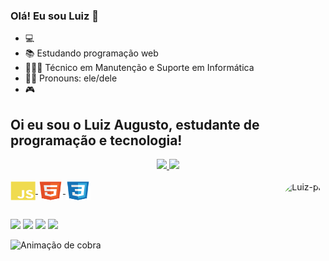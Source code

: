 ### Olá! Eu sou Luiz 🏀


- 💻 
- 📚 Estudando programação web
- 👨🏽‍🎓 Técnico em Manutenção e Suporte em Informática
- 🤵🏽 Pronouns: ele/dele
- 🎮


## Oi eu sou o Luiz Augusto, estudante de programação e tecnologia!


<div align="center">
  <a href="https://github.com/Sr-LuizX">
  <img height="180em" src="https://github-readme-stats.vercel.app/api?username=Sr-LuizX&show_icons=true&theme=merko&include_all_commits=true&count_private=true"/>
  <img height="180em" src="https://github-readme-stats.vercel.app/api/top-langs/?username=Sr-LuizX&layout=compact&langs_count=7&theme=merko"/>
</div>

<div style="display: inline_block"><br>
  <img align="center" alt="Luiz-Js" height="30" width="40" src="https://raw.githubusercontent.com/devicons/devicon/master/icons/javascript/javascript-plain.svg">
  <img align="center" alt="Rafa-HTML" height="30" width="40" src="https://raw.githubusercontent.com/devicons/devicon/master/icons/html5/html5-original.svg">
  <img align="center" alt="Luiz-CSS" height="30" width="40" src="https://raw.githubusercontent.com/devicons/devicon/master/icons/css3/css3-original.svg">
  <img align="right" alt="Luiz-pic" height="160" style="border-radius:60px;" 
  src="https://cdn.discordapp.com/attachments/806690011780743200/991019868755214396/new-game-ahagon-umiko-programming.gif?width=676&height=676"
   
</div>
  
  ##
 
<div> 
  <a href="https://www.instagram.com/luiz.s117/" target="_blank"><img src="https://img.shields.io/badge/-Instagram-%23E4405F?style=for-the-badge&logo=instagram&logoColor=white" target="_blank"></a>
 	 <a href="https://discord.gg/qjr9Mj8r" target="_blank"><img src="https://img.shields.io/badge/Discord-7289DA?style=for-the-badge&logo=discord&logoColor=white" target="_blank"></a> 
  <a href = "mailto:contatomr.luizaugusto@gmail.com"><img src="https://img.shields.io/badge/-Gmail-%23333?style=for-the-badge&logo=gmail&logoColor=white" target="_blank"></a>
  <a href="https://www.linkedin.com/in/luiz-sampaio-73789b226/" target="_blank"><img src="https://img.shields.io/badge/-LinkedIn-%230077B5?style=for-the-badge&logo=linkedin&logoColor=white" target="_blank"></a> 
 
![Animação de cobra](https://github.com/Sr-LuizX/Sr-LuizX/blob/output/github-contribution-grid-snake.svg)
 
</div>
